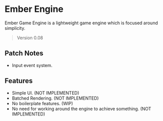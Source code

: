 # Ember Engine

Ember Game Engine is a lightweight game engine which is focused around simplicity.

> Version 0.08

## Patch Notes

- Input event system.

## Features

- Simple UI. (NOT IMPLEMENTED)
- Batched Rendering. (NOT IMPLEMENTED)
- No boilerplate features. (WIP)
- No need for working around the engine to achieve something. (NOT IMPLEMENTED)

